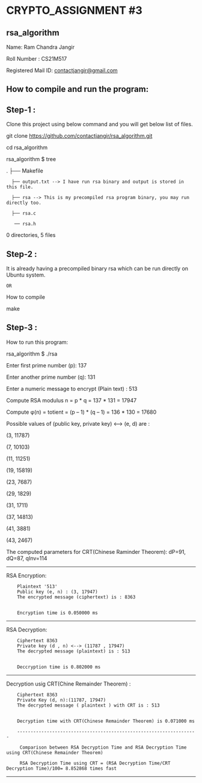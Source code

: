 # CRYPTO_ASSIGNMENT #3
**rsa_algorithm**
-----------------


Name: Ram Chandra Jangir

Roll Number : CS21M517

Registered Mail ID: contactjangir@gmail.com


How to compile and run the program:
-----------------------------------


**Step-1** :
---------
  Clone this project using below command and you will get below list of files.

  git clone https://github.com/contactjangir/rsa_algorithm.git

  cd rsa_algorithm

  rsa_algorithm $ tree


   .  ├── Makefile

      ├── output.txt --> I have run rsa binary and output is stored in this file. 

      ├── rsa --> This is my precompiled rsa program binary, you may run directly too. 

      ├── rsa.c

       ── rsa.h


0 directories, 5 files


**Step-2** :
---------
  It is already having a precompiled binary rsa which can be run directly on Ubuntu system.
  
  	OR
  
  How to compile

  make


**Step-3** :
---------
 How to run this program:

  rsa_algorithm $ ./rsa

Enter first prime number (p): 137

Enter another prime number (q): 131

Enter a numeric message to encrypt (Plain text) : 513

Compute RSA modulus  n = p * q = 137 * 131 = 17947

Compute  φ(n) = totient = (p – 1) * (q – 1) = 136 * 130 = 17680

Possible values of (public key, private key) <--> (e, d) are :

(3, 11787)

(7, 10103)

(11, 11251)

(19, 15819)

(23, 7687)

(29, 1829)

(31, 1711)

(37, 14813)

(41, 3881)

(43, 2467)

The computed parameters for CRT(Chinese Raminder Theorem):  dP=91, dQ=87, qInv=114

----------------------------------------------------------------------------------------

RSA Encryption:

        Plaintext '513'
        Public key (e, n) : (3, 17947)
        The encrypted message (ciphertext) is : 8363


        Encryption time is 0.050000 ms

----------------------------------------------------------------------------------------

RSA Decryption:

        Ciphertext 8363
        Private key (d , n) <--> (11787 , 17947)
        The decrypted message (plaintext) is : 513


        Deccryption time is 0.802000 ms

----------------------------------------------------------------------------------------

Decryption usig CRT(Chine Remainder Theorem) :

        Ciphertext 8363
        Private Key (d, n):(11787, 17947)
        The decrypted message ( plaintext ) with CRT is : 513


        Decryption time with CRT(Chinese Remainder Theorem) is 0.071000 ms

        -------------------------------------------------------------------

         Comparison between RSA Decryption Time and RSA Decryption Time using CRT(Chinese Remainder Theorem)

         RSA Decryption Time using CRT = (RSA Decryption Time/CRT Decryption Time)/100= 8.852868 times fast
-------------------------------------------------------------
